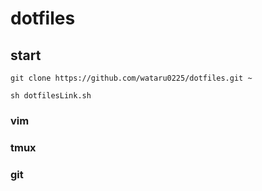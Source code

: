 # dotfiles

## start

```
git clone https://github.com/wataru0225/dotfiles.git ~
```

```
sh dotfilesLink.sh
```

### vim

### tmux

### git
